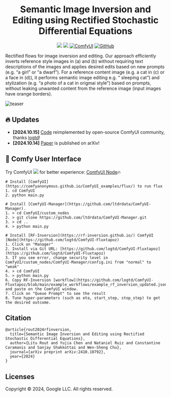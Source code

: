 <div align="center">
<h1>Semantic Image Inversion and Editing using Rectified Stochastic Differential Equations</h1>

<a href='https://rf-inversion.github.io/'><img src='https://img.shields.io/badge/Project-Page-green'></a>
<a href='https://arxiv.org/pdf/2410.10792'><img src='https://img.shields.io/badge/ArXiv-Preprint-red'></a>
[![ComfyUI](https://img.shields.io/badge/ComfyUI-Demo-blue)](https://github.com/logtd/ComfyUI-Fluxtapoz)
[![GitHub](https://img.shields.io/github/stars/LituRout/RF-Inversion?style=social)](https://github.com/LituRout/RF-Inversion)
</div>


Rectified flows for image inversion and editing. Our approach efficiently inverts reference style images in (a) and (b) without requiring text descriptions of the images and applies desired edits based on new prompts (e.g. “a girl” or “a dwarf”). For a reference content image (e.g. a cat in (c) or a face in (d)), it performs semantic image editing  e.g. “ sleeping cat”) and stylization (e.g. “a photo of a cat in origmai style”) based on prompts, without leaking unwanted content from the reference image (input images have orange borders).

![teaser](./data/main.png)


## 🔥 Updates
- **[2024.10.15]** [Code](https://github.com/logtd/ComfyUI-Fluxtapoz) reimplemented by open-source ComfyUI community, thanks [logtd](https://github.com/logtd)!
- **[2024.10.14]** [Paper](https://arxiv.org/pdf/2410.10792) is published on arXiv!


## 🚀 Comfy User Interface
Try ComfyUI <a href='https://github.com/comfyanonymous/ComfyUI'><img src='https://img.shields.io/github/stars/comfyanonymous/ComfyUI'></a> for better experience:
[ComfyUI Node](https://github.com/logtd/ComfyUI-Fluxtapoz)🔥

```
# Install [ComfyUI](https://comfyanonymous.github.io/ComfyUI_examples/flux/) to run flux
1. cd ComfyUI
2. python main.py

# Install [ComfyUI-Manager](https://github.com/ltdrdata/ComfyUI-Manager). 
1. > cd ComfyUI/custom_nodes
2. > git clone https://github.com/ltdrdata/ComfyUI-Manager.git
3. > cd ..
4. > python main.py

# Install [RF-Inversion](https://rf-inversion.github.io/) ComfyUI [Node](https://github.com/logtd/ComfyUI-Fluxtapoz)
1. Click on "Manager"
2. Install via Git URL: [https://github.com/logtd/ComfyUI-Fluxtapoz](https://github.com/logtd/ComfyUI-Fluxtapoz)
3. If you see error, change security level in ComfyUI/custom_nodes/ComfyUI-Manager/config.ini from "normal" to "weak"
4. > cd ComfyUI
5. > python main.py
6. Copy RF-Inversion [workflow](https://github.com/logtd/ComfyUI-Fluxtapoz/blob/main/example_workflows/example_rf_inversion_updated.json) and paste on the ComfyUI window.
7. Click on "Queue Prompt" to see the result
8. Tune hyper-parameters (such as eta, start_step, stop_step) to get the desired outcome.
```
## Citation

```
@article{rout2024rfinversion,
  title={Semantic Image Inversion and Editing using Rectified Stochastic Differential Equations},
  author={Litu Rout and Yujia Chen and Nataniel Ruiz and Constantine Caramanis and Sanjay Shakkottai and Wen-Sheng Chu},
  journal={arXiv preprint arXiv:2410.10792},
  year={2024}
}
```

<!-- ## Star History

[![Star History Chart](https://api.star-history.com/svg?repos=LituRout/RB-Modulation&type=Date)](https://star-history.com/#LituRout/RB-Modulation&Date) -->

## Licenses

Copyright © 2024, Google LLC. All rights reserved.
